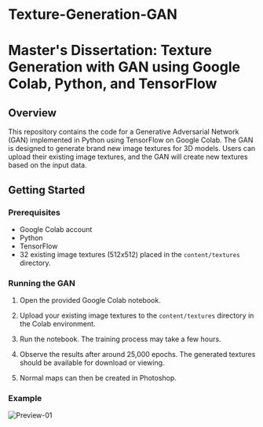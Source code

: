 # Texture-Generation-GAN
# Master's Dissertation: Texture Generation with GAN using Google Colab, Python, and TensorFlow

## Overview

This repository contains the code for a Generative Adversarial Network (GAN) implemented in Python using TensorFlow on Google Colab. The GAN is designed to generate brand new image textures for 3D models. Users can upload their existing image textures, and the GAN will create new textures based on the input data.

## Getting Started

### Prerequisites

- Google Colab account
- Python
- TensorFlow
- 32 existing image textures (512x512) placed in the `content/textures` directory.

### Running the GAN

1. Open the provided Google Colab notebook.

2. Upload your existing image textures to the `content/textures` directory in the Colab environment.

3. Run the notebook. The training process may take a few hours.

4. Observe the results after around 25,000 epochs. The generated textures should be available for download or viewing.

5. Normal maps can then be created in Photoshop.

### Example

![Preview-01](https://github.com/robbieheriot/Texture-Generation-GAN/assets/118136425/4e47f656-e0fa-4fb6-a3e8-5272236b0b03)

